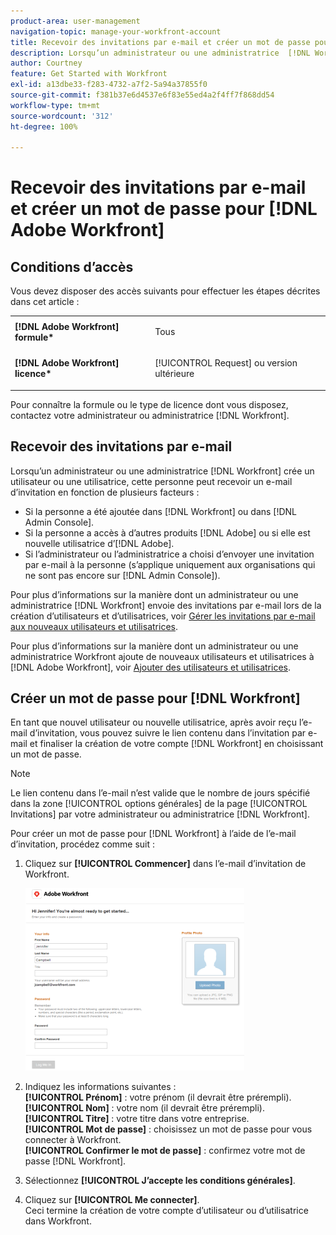 ```yaml
---
product-area: user-management
navigation-topic: manage-your-workfront-account
title: Recevoir des invitations par e-mail et créer un mot de passe pour  [!DNL Adobe Workfront]
description: Lorsqu’un administrateur ou une administratrice  [!DNL Workfront]  crée un utilisateur ou une utilisatrice, cette personne peut recevoir un e-mail d’invitation en fonction de plusieurs facteurs.
author: Courtney
feature: Get Started with Workfront
exl-id: a13dbe33-f283-4732-a7f2-5a94a37855f0
source-git-commit: f381b37e6d4537e6f83e55ed4a2f4ff7f868dd54
workflow-type: tm+mt
source-wordcount: '312'
ht-degree: 100%

---
```


# Recevoir des invitations par e-mail et créer un mot de passe pour [!DNL Adobe Workfront]

## Conditions d’accès

Vous devez disposer des accès suivants pour effectuer les étapes décrites dans cet article :

<table style="table-layout:auto"> 
 <col> 
 </col> 
 <col> 
 </col> 
 <tbody> 
  <tr> 
   <td role="rowheader"><strong>[!DNL Adobe Workfront] formule*</strong></td> 
   <td> <p>Tous</p> </td> 
  </tr> 
  <tr> 
   <td role="rowheader"><strong>[!DNL Adobe Workfront] licence*</strong></td> 
   <td> <p>[!UICONTROL Request] ou version ultérieure</p> </td> 
  </tr> 
 </tbody> 
</table>

Pour connaître la formule ou le type de licence dont vous disposez, contactez votre administrateur ou administratrice [!DNL Workfront].

## Recevoir des invitations par e-mail

Lorsqu’un administrateur ou une administratrice [!DNL Workfront] crée un utilisateur ou une utilisatrice, cette personne peut recevoir un e-mail d’invitation en fonction de plusieurs facteurs :

* Si la personne a été ajoutée dans [!DNL Workfront] ou dans [!DNL Admin Console].
* Si la personne a accès à d’autres produits [!DNL Adobe] ou si elle est nouvelle utilisatrice d’[!DNL Adobe].
* Si l’administrateur ou l’administratrice a choisi d’envoyer une invitation par e-mail à la personne (s’applique uniquement aux organisations qui ne sont pas encore sur [!DNL Admin Console]).

Pour plus d’informations sur la manière dont un administrateur ou une administratrice [!DNL Workfront] envoie des invitations par e-mail lors de la création d’utilisateurs et d’utilisatrices, voir [Gérer les invitations par e-mail aux nouveaux utilisateurs et utilisatrices](../../../administration-and-setup/manage-workfront/emails/manage-email-invitations.md).

Pour plus d’informations sur la manière dont un administrateur ou une administratrice Workfront ajoute de nouveaux utilisateurs et utilisatrices à [!DNL Adobe Workfront], voir [Ajouter des utilisateurs et utilisatrices](../../../administration-and-setup/add-users/create-and-manage-users/add-users.md).

## Créer un mot de passe pour [!DNL Workfront]

En tant que nouvel utilisateur ou nouvelle utilisatrice, après avoir reçu l’e-mail d’invitation, vous pouvez suivre le lien contenu dans l’invitation par e-mail et finaliser la création de votre compte [!DNL Workfront] en choisissant un mot de passe.

>[!NOTE]
>
>Le lien contenu dans l’e-mail n’est valide que le nombre de jours spécifié dans la zone [!UICONTROL options générales] de la page [!UICONTROL Invitations] par votre administrateur ou administratrice [!DNL Workfront].

Pour créer un mot de passe pour [!DNL Workfront] à l’aide de l’e-mail d’invitation, procédez comme suit :

1. Cliquez sur **[!UICONTROL Commencer]** dans l’e-mail d’invitation de Workfront.

   ![Écran nouvel utilisateur ou nouvelle utilisatrice d’une invitation par e-mail](assets/new-user-screen-from-invitation-adobe-350x292.png)

1. Indiquez les informations suivantes :\
   **[!UICONTROL Prénom]** : votre prénom (il devrait être prérempli).\
   **[!UICONTROL Nom]** : votre nom (il devrait être prérempli).\
   **[!UICONTROL Titre]** : votre titre dans votre entreprise.\
   **[!UICONTROL Mot de passe]** : choisissez un mot de passe pour vous connecter à Workfront.\
   **[!UICONTROL Confirmer le mot de passe]** : confirmez votre mot de passe [!DNL Workfront].

1. Sélectionnez **[!UICONTROL J’accepte les conditions générales]**.
1. Cliquez sur **[!UICONTROL Me connecter]**.\
   Ceci termine la création de votre compte d’utilisateur ou d’utilisatrice dans Workfront.
